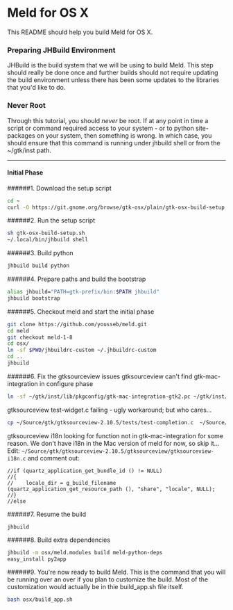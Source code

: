# Meld for OS X

This README should help you build Meld for OS X. 

### Preparing JHBuild Environment

JHBuild is the build system that we will be using to build Meld. This step should really be done once and further builds should not require updating the build environment unless there has been some updates to the libraries that you'd like to do.

### Never Root

Through this tutorial, you should *never* be root. If at any point in time a script or command required access to your system - or to python site-packages on your system, then something is wrong. In which case, you should ensure that this command is running under jhbuild shell or from the ~/gtk/inst path. 

---

#### Initial Phase ####

######1. Download the setup script
```bash
cd ~
curl -O https://git.gnome.org/browse/gtk-osx/plain/gtk-osx-build-setup.sh
```

######2. Run the setup script
```bash
sh gtk-osx-build-setup.sh
~/.local/bin/jhbuild shell
```

######3. Build python
```bash
jhbuild build python
```

######4. Prepare paths and build the bootstrap
```bash
alias jhbuild="PATH=gtk-prefix/bin:$PATH jhbuild"
jhbuild bootstrap
```

######5. Checkout meld and start the initial phase
```bash
git clone https://github.com/yousseb/meld.git
cd meld
git checkout meld-1-8
cd osx/
ln -sf $PWD/jhbuildrc-custom ~/.jhbuildrc-custom
cd ..
jhbuild
```

######6. Fix the gtksourceview issues
gtksourceview can't find gtk-mac-integration in configure phase
```bash
ln -sf ~/gtk/inst/lib/pkgconfig/gtk-mac-integration-gtk2.pc ~/gtk/inst/lib/pkgconfig/gtk-mac-integration.pc
```
gtksourceview test-widget.c failing - ugly workaround; but who cares...
```bash
cp ~/Source/gtk/gtksourceview-2.10.5/tests/test-completion.c  ~/Source/gtk/gtksourceview-2.10.5/tests/test-widget.c
```
gtksourceview i18n looking for function not in gtk-mac-integration for some reason. We don't have i18n in the Mac version of meld for now, so skip it...
Edit: `~/Source/gtk/gtksourceview-2.10.5/gtksourceview/gtksourceview-i18n.c` and comment out: 
```
//if (quartz_application_get_bundle_id () != NULL)
//{
//    locale_dir = g_build_filename (quartz_application_get_resource_path (), "share", "locale", NULL);
//}
//else
```

######7. Resume the build
```
jhbuild
```

######8. Build extra dependencies
```bash
jhbuild -m osx/meld.modules build meld-python-deps
easy_install py2app
```

######9. You're now ready to build Meld. 
This is the command that you will be running over an over if you plan to customize the build. Most of the customization would actually be in thie build_app.sh file itself.
```bash
bash osx/build_app.sh
```
